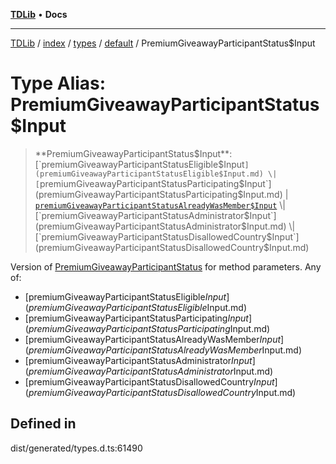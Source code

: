 [**TDLib**](../../../../../../README.md) • **Docs**

***

[TDLib](../../../../../../modules.md) / [index](../../../../../README.md) / [types](../../../README.md) / [default](../README.md) / PremiumGiveawayParticipantStatus$Input

# Type Alias: PremiumGiveawayParticipantStatus$Input

> **PremiumGiveawayParticipantStatus$Input**: [`premiumGiveawayParticipantStatusEligible$Input`](premiumGiveawayParticipantStatusEligible$Input.md) \| [`premiumGiveawayParticipantStatusParticipating$Input`](premiumGiveawayParticipantStatusParticipating$Input.md) \| [`premiumGiveawayParticipantStatusAlreadyWasMember$Input`](premiumGiveawayParticipantStatusAlreadyWasMember$Input.md) \| [`premiumGiveawayParticipantStatusAdministrator$Input`](premiumGiveawayParticipantStatusAdministrator$Input.md) \| [`premiumGiveawayParticipantStatusDisallowedCountry$Input`](premiumGiveawayParticipantStatusDisallowedCountry$Input.md)

Version of [PremiumGiveawayParticipantStatus](PremiumGiveawayParticipantStatus.md) for method parameters.
Any of:
- [premiumGiveawayParticipantStatusEligible$Input](premiumGiveawayParticipantStatusEligible$Input.md)
- [premiumGiveawayParticipantStatusParticipating$Input](premiumGiveawayParticipantStatusParticipating$Input.md)
- [premiumGiveawayParticipantStatusAlreadyWasMember$Input](premiumGiveawayParticipantStatusAlreadyWasMember$Input.md)
- [premiumGiveawayParticipantStatusAdministrator$Input](premiumGiveawayParticipantStatusAdministrator$Input.md)
- [premiumGiveawayParticipantStatusDisallowedCountry$Input](premiumGiveawayParticipantStatusDisallowedCountry$Input.md)

## Defined in

dist/generated/types.d.ts:61490
